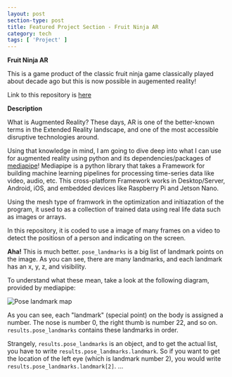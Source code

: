 ```yaml
---
layout: post
section-type: post
title: Featured Project Section - Fruit Ninja AR
category: tech
tags: [ 'Project' ]
---
```

**Fruit Ninja AR**

This is a game product of the classic fruit ninja game classically played about decade ago but this is now possible in augemented reality!

Link to this repository is [here](https://github.com/LuCkYProgram/Fruit-Ninja-AR)

**Description**

What is Augmented Reality? These days, AR is one of the better-known terms in the Extended Reality landscape, and one of the most accessible disruptive technologies around.

Using that knowledge in mind, I am going to dive deep into what I can use for augmented reality using python and its dependencies/packages of [mediapipe](https://mediapipe.dev/)!
Mediapipe is a python library that takes  a Framework for building machine learning pipelines for processing time-series data like video, audio, etc. 
This cross-platform Framework works in Desktop/Server, Android, iOS, and embedded devices like Raspberry Pi and Jetson Nano.

Using the mesh type of framwork in the optimization and initiazation of the program, it used to as a collection of trained data using real life data such as images or arrays.

In this repository, it is coded to use a image of many frames on a video to detect the positiosn of a person and indicating on the screen.

**Aha!** This is much better. `pose_landmarks` is a big list of landmark points on the image. As you can see, there are many landmarks, and each landmark has an x, y, z, and visibility.

To understand what these mean, take a look at the following diagram, provided by mediapipe:

![Pose landmark map](https://google.github.io/mediapipe/images/mobile/pose_tracking_full_body_landmarks.png)

As you can see, each "landmark" (special point) on the body is assigned a number. The nose is number 0, the right thumb is number 22, and so on. `results.pose_landmarks` contains these landmarks in order.

Strangely, `results.pose_landmarks` is an object, and to get the actual list, you have to write `results.pose_landmarks.landmark`. So if you want to get the location of the left eye (which is landmark number 2), you would write `results.pose_landmarks.landmark[2]`.
...